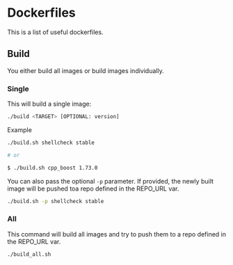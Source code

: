 # Dockerfiles

This is a list of useful dockerfiles.

## Build

You either build all images or build images individually.

### Single

This will build a single image:

``` sh
./build <TARGET> [OPTIONAL: version]
```

Example

``` sh
./build.sh shellcheck stable

# or

$ ./build.sh cpp_boost 1.73.0

```

You can also pass the optional `-p` parameter. If provided, the newly built image will be pushed toa repo defined in the REPO_URL var.

```sh
./build.sh -p shellcheck stable
```

### All

This command will build all images and try to push them to a repo defined in the REPO_URL var.

``` sh
./build_all.sh
```

